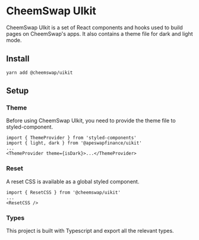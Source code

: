 # CheemSwap UIkit


CheemSwap UIkit is a set of React components and hooks used to build pages on CheemSwap's apps. It also contains a theme file for dark and light mode.

## Install

`yarn add @cheemswap/uikit`

## Setup

### Theme

Before using CheemSwap UIkit, you need to provide the theme file to styled-component.

```
import { ThemeProvider } from 'styled-components'
import { light, dark } from '@apeswapfinance/uikit'
...
<ThemeProvider theme={isDark}>...</ThemeProvider>
```

### Reset

A reset CSS is available as a global styled component.

```
import { ResetCSS } from '@cheemswap/uikit'
...
<ResetCSS />
```

### Types

This project is built with Typescript and export all the relevant types.
